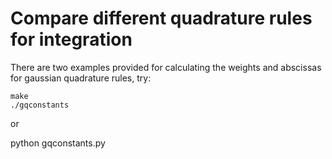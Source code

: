 # Compare different quadrature rules for integration

There are two examples provided for calculating the weights and abscissas for gaussian quadrature rules, try:

```
make
./gqconstants
```

or

python gqconstants.py



